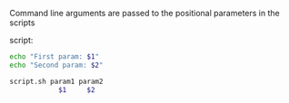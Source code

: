 Command line arguments are passed to the positional parameters in the scripts

script:
```sh
echo "First param: $1"
echo "Second param: $2"
```

```sh
script.sh param1 param2
			$1     $2
```